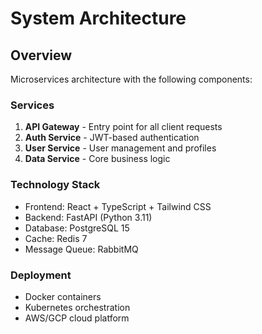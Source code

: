 # System Architecture

## Overview
Microservices architecture with the following components:

### Services
1. **API Gateway** - Entry point for all client requests
2. **Auth Service** - JWT-based authentication
3. **User Service** - User management and profiles
4. **Data Service** - Core business logic

### Technology Stack
- Frontend: React + TypeScript + Tailwind CSS
- Backend: FastAPI (Python 3.11)
- Database: PostgreSQL 15
- Cache: Redis 7
- Message Queue: RabbitMQ

### Deployment
- Docker containers
- Kubernetes orchestration
- AWS/GCP cloud platform
